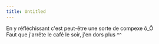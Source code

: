 ```yaml
---
title: Untitled
---
```


En y réfléchissant c'est peut-être une sorte de compexe ô_Ô  
Faut que j'arrête le café le soir, j'en dors plus ^^

